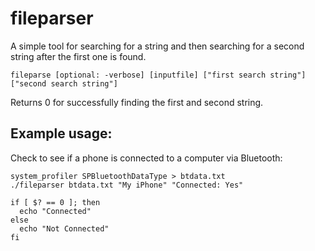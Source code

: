# fileparser

A simple tool for searching for a string and then searching for a second string after the first one is found. 

```
fileparse [optional: -verbose] [inputfile] ["first search string"] ["second search string"]
```

Returns 0 for successfully finding the first and second string.

## Example usage:

Check to see if a phone is connected to a computer via Bluetooth:

```
system_profiler SPBluetoothDataType > btdata.txt
./fileparser btdata.txt "My iPhone" "Connected: Yes"

if [ $? == 0 ]; then
  echo "Connected"
else
  echo "Not Connected"
fi
```
